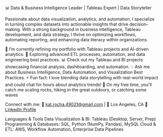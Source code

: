 📊 Data & Business Intelligence Leader | Tableau Expert | Data Storyteller

Passionate about data visualization, analytics, and automation, I specialize in turning complex datasets into actionable insights that drive decision-making. With a strong background in business intelligence, Tableau development, and data strategy, I thrive on optimizing workflows, automating reporting, and enhancing data literacy within organizations.

🔎 I’m currently refining my portfolio with Tableau projects and AI-driven analytics.
🚀 Exploring advanced ETL processes, automation, and data engineering best practices.
📊 Check out my Tableau and BI projects showcasing financial analysis, dashboarding, and automation.
💡 Ask me about Business Intelligence, Data Automation, and Visualization Best Practices.
⚡ Fun fact: I love blending data storytelling with real-world impact and could chat for hours about analytics trends! 
🌊 On my free time, you'll catch me scaling rocks, hiking in the great outdoors, or catching some waves

Connect with me:
📧 kat.rocha.49021@gmail.com | 📍 Los Angeles, CA
🔗 [LinkedIn Profile]([url](https://www.linkedin.com/in/kat-rocha-3a0955198/))

Languages & Tools
Data Visualization & BI: Tableau (Desktop, Server, Prep)
Programming & Databases: SQL, Python (NumPy, Pandas), MySQL
Cloud & ETL: AWS, Workflow Automation, Enterprise Data Pipelines

